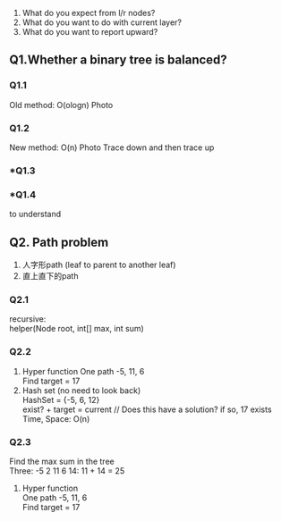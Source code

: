 1. What do you expect from l/r nodes?
2. What do you want to do with current layer?
3. What do you want to report upward?

## Q1.Whether a binary tree is balanced?  

### Q1.1
Old method: O(ologn) Photo  
### Q1.2
New method: O(n) Photo     Trace down and then trace up  
### *Q1.3  
### *Q1.4
to understand 

## Q2. Path problem
1. 人字形path (leaf to parent to another leaf)
2. 直上直下的path

### Q2.1
recursive:  
helper(Node root, int[] max, int sum)  
### Q2.2
1. Hyper function
One path -5, 11, 6  
Find target = 17  
2. Hash set (no need to look back)  
HashSet = {-5, 6, 12}  
exist? + target = current // Does this have a solution? if so, 17 exists  
Time, Space: O(n)  
### Q2.3
Find the max sum in the tree  
Three: -5 2 11 6 14: 11 + 14 = 25  
1. Hyper function  
One path -5, 11, 6  
Find target = 17  
